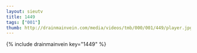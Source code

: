 ```yaml
--- 
layout: sieutv
title: 1449
tags: ["001"]
thumb: http://drainmainvein.com/media/videos/tmb/000/001/449/player.jpg
---
```

{% include drainmainvein key="1449" %} 
